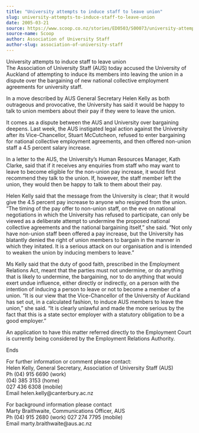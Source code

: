 ```yaml
---
title: "University attempts to induce staff to leave union"
slug: university-attempts-to-induce-staff-to-leave-union
date: 2005-03-21
source: https://www.scoop.co.nz/stories/ED0503/S00073/university-attempts-to-induce-staff-to-leave-union.htm
source-name: Scoop
author: Association of University Staff
author-slug: association-of-university-staff
---
```


<p>University attempts to induce staff to leave union<br>The
Association of University Staff (AUS) today accused the
University of Auckland of attempting to induce its members
into leaving the union in a dispute over the bargaining of
new national collective employment agreements for university
staff.</p>

<p>In a move described by AUS General Secretary Helen
Kelly as both outrageous and provocative, the University has
said it would be happy to talk to union members about their
pay if they were to leave the union.</p>

<p>It comes as a dispute
between the AUS and University over bargaining deepens. Last
week, the AUS instigated legal action against the University
after its Vice-Chancellor, Stuart McCutcheon, refused to
enter bargaining for national collective employment
agreements, and then offered non-union staff a 4.5 percent
salary increase.</p>

<p>In a letter to the AUS, the University’s
Human Resources Manager, Kath Clarke, said that if it
receives any enquiries from staff who may want to leave to
become eligible for the non-union pay increase, it would
first recommend they talk to the union. If, however, the
staff member left the union, they would then be happy to
talk to them about their pay.</p>

<p>Helen Kelly said that the
message from the University is clear; that it would give the
4.5 percent pay increase to anyone who resigned from the
union. “The timing of the pay offer to non-union staff, on
the eve on national negotiations in which the University has
refused to participate, can only be viewed as a deliberate
attempt to undermine the proposed national collective
agreements and the national bargaining itself,” she said.
“Not only have non-union staff been offered a pay increase,
but the University has blatantly denied the right of union
members to bargain in the manner in which they initated.  It
is a serious attack on our organisation and is intended to
weaken the union by inducing members to leave.”<p>
<p>Ms Kelly
said that the duty of good faith, prescribed in the
Employment Relations Act, meant that the parties must not
undermine, or do anything that is likely to undermine, the
bargaining, nor to do anything that would exert undue
influence, either directly or indirectly, on a person with
the intention of inducing a person to leave or not to become
a member of a union. “It is our view that the
Vice-Chancellor of the University of Auckland has set out,
in a calculated fashion, to induce AUS members to leave the
union,” she said. “It is clearly unlawful and made the more
serious by the fact that this is a state sector employer
with a statutory obligation to be a good employer.”</p>

<p>An
application to have this matter referred directly to the
Employment Court is currently being considered by the
Employment Relations Authority.</p>

<p>Ends</p>

<p>For further
information or comment please contact:<br>Helen Kelly,
General Secretary, Association of University Staff
(AUS)		<br>Ph (04) 915 6690 (work)	<br>(04) 385 3153
(home)		<br>027 436 6308 (mobile) 	<br>Email
helen.kelly@canterbury.ac.nz</p>

<p>For background information
please contact<br>Marty Braithwaite, Communications Officer,
AUS<br>Ph (04) 915 2680 (work)	027 274 7795
(mobile)<br>Email
marty.braithwaite@aus.ac.nz<br><p>




<!--


